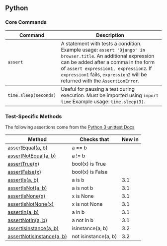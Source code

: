 ## Python

### Core Commands

<table>
    <thead>
        <tr>
            <th>Command</th>
            <th>Description</th>
        </tr>
    </thead>
    <tbody>
        <tr>
            <td><code>assert</code></td>
            <td>A statement with tests a condition. Example usage: <code>assert 'Django' in browser.title</code>. An additional expression can be added after a comma in the form of <code>assert expression1, expression2</code>. If <code>expression1</code> fails, <code>expression2</code> will be returned with the <code>AssertionError</code>.</td>
        </tr>
    </tbody>
    <tbody>
        <tr>
            <td><code>time.sleep(seconds)</code></td>
            <td>Useful for pausing a test during execution. Must be imported using <code>import time</code> Example usage: <code>time.sleep(3)</code>.</td>
        </tr>
    </tbody>
</table>

### Test-Specific Methods

The following assertions come from the [Python 3 unittest Docs](https://docs.python.org/3/library/unittest)

<table>
<thead>
    <tr>
        <th>Method</th>
        <th>Checks that</th>
        <th>New in</th>
    </tr>
</thead>
<tbody>
    <tr>
        <td><a href="https://docs.python.org/3/library/unittest.html#unittest.TestCase.assertEqual" title="unittest.TestCase.assertEqual">assertEqual(a, b)</a></td>
        <td>a == b</td>
        <td></td>
    </tr>
    <tr>
        <td><a href="https://docs.python.org/3/library/unittest.html#unittest.TestCase.assertNotEqual" title="unittest.TestCase.assertNotEqual">assertNotEqual(a, b)</a></td>
        <td>a != b</td>
        <td></td>
    </tr>
    <tr>
        <td><a href="https://docs.python.org/3/library/unittest.html#unittest.TestCase.assertTrue" title="unittest.TestCase.assertTrue">assertTrue(x)</a></td>
        <td>bool(x) is True</td>
        <td></td>
    </tr>
    <tr>
        <td><a href="https://docs.python.org/3/library/unittest.html#unittest.TestCase.assertFalse" title="unittest.TestCase.assertFalse">assertFalse(x)</a></td>
        <td>bool(x) is False</td>
        <td></td>
    </tr>
    <tr>
        <td><a href="https://docs.python.org/3/library/unittest.html#unittest.TestCase.assertIs" title="unittest.TestCase.assertIs">assertIs(a, b)</a></td>
        <td>a is b</td>
        <td>3.1</td>
    </tr>
    <tr>
        <td><a href="https://docs.python.org/3/library/unittest.html#unittest.TestCase.assertIsNot" title="unittest.TestCase.assertIsNot">assertIsNot(a, b)</a></td>
        <td>a is not b</td>
        <td>3.1</td>
    </tr>
    <tr>
        <td><a href="https://docs.python.org/3/library/unittest.html#unittest.TestCase.assertIsNone" title="unittest.TestCase.assertIsNone">assertIsNone(x)</a></td>
        <td>x is None</td>
        <td>3.1</td>
    </tr>
    <tr>
        <td><a href="https://docs.python.org/3/library/unittest.html#unittest.TestCase.assertIsNotNone" title="unittest.TestCase.assertIsNotNone">assertIsNotNone(x)</a></td>
        <td>x is not None</td>
        <td>3.1</td>
    </tr>
    <tr>
        <td><a href="https://docs.python.org/3/library/unittest.html#unittest.TestCase.assertIn" title="unittest.TestCase.assertIn">assertIn(a, b)</a></td>
        <td>a in b</td>
        <td>3.1</td>
    </tr>
    <tr>
        <td><a href="https://docs.python.org/3/library/unittest.html#unittest.TestCase.assertNotIn" title="unittest.TestCase.assertNotIn">assertNotIn(a, b)</a></td>
        <td>a not in b</td>
        <td>3.1</td>
    </tr>
    <tr>
        <td><a href="https://docs.python.org/3/library/unittest.html#unittest.TestCase.assertIsInstance" title="unittest.TestCase.assertIsInstance">assertIsInstance(a, b)</a></td>
        <td>isinstance(a, b)</td>
        <td>3.2</td>
    </tr>
    <tr>
        <td><a href="https://docs.python.org/3/library/unittest.html#unittest.TestCase.assertNotIsInstance" title="unittest.TestCase.assertNotIsInstance">assertNotIsInstance(a, b)</a></td>
        <td>not isinstance(a, b)</td>
        <td>3.2</td>
    </tr>
</tbody>
</table>
